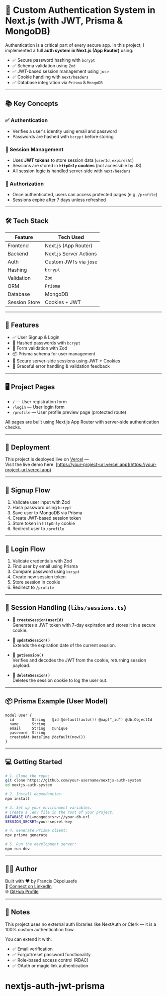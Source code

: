 # 🔐 Custom Authentication System in Next.js (with JWT, Prisma & MongoDB)

Authentication is a critical part of every secure app. In this project, I implemented a full **auth system in Next.js (App Router)** using:

- ✅ Secure password hashing with `bcrypt`
- ✅ Schema validation using `Zod`
- ✅ JWT-based session management using `jose`
- ✅ Cookie handling with `next/headers`
- ✅ Database integration via `Prisma` & `MongoDB`

---

## 📚 Key Concepts

### ✅ Authentication

- Verifies a user's identity using email and password
- Passwords are hashed with `bcrypt` before storing

### 🧠 Session Management

- Uses **JWT tokens** to store session data (`userId`, `expiresAt`)
- Sessions are stored in **`httpOnly` cookies** (not accessible by JS)
- All session logic is handled server-side with `next/headers`

### 🔐 Authorization

- Once authenticated, users can access protected pages (e.g. `/profile`)
- Sessions expire after 7 days unless refreshed

---

## 🛠️ Tech Stack

| Feature       | Tech Used              |
| ------------- | ---------------------- |
| Frontend      | Next.js (App Router)   |
| Backend       | Next.js Server Actions |
| Auth          | Custom JWTs via `jose` |
| Hashing       | `bcrypt`               |
| Validation    | `Zod`                  |
| ORM           | `Prisma`               |
| Database      | MongoDB                |
| Session Store | Cookies + JWT          |

---

## 🚀 Features

- ✅ User Signup & Login
- 🔐 Hashed passwords with `bcrypt`
- 🧪 Form validation with Zod
- 📦 Prisma schema for user management
- 🍪 Secure server-side sessions using JWT + Cookies
- 🧼 Graceful error handling & validation feedback

---

## 🖥️ Project Pages

- `/` — User registration form
- `/login` — User login form
- `/profile` — User profile preview page (protected route)

All pages are built using Next.js App Router with server-side authentication checks.

---

## 🚀 Deployment

This project is deployed live on [Vercel](https://vercel.com) —  
Visit the live demo here: [https://your-project-url.vercel.app](https://your-project-url.vercel.app)

---

## 🔄 Signup Flow

1. Validate user input with Zod
2. Hash password using `bcrypt`
3. Save user to MongoDB via Prisma
4. Create JWT-based session token
5. Store token in `httpOnly` cookie
6. Redirect user to `/profile`

---

## 🔁 Login Flow

1. Validate credentials with Zod
2. Find user by email using Prisma
3. Compare password using `bcrypt`
4. Create new session token
5. Store session in cookie
6. Redirect to `/profile`

---

## 🔁 Session Handling (`libs/sessions.ts`)

- 🔐 **`createSession(userId)`**  
  Generates a JWT token with 7-day expiration and stores it in a secure cookie.

- 🔄 **`updateSession()`**  
  Extends the expiration date of the current session.

- 🧠 **`getSession()`**  
  Verifies and decodes the JWT from the cookie, returning session payload.

- 🚪 **`deleteSession()`**  
  Deletes the session cookie to log the user out.

---

## 📦 Prisma Example (User Model)

```prisma
model User {
  id        String   @id @default(auto()) @map("_id") @db.ObjectId
  name      String
  email     String   @unique
  password  String
  createdAt DateTime @default(now())
}
```

---

## 💻 Getting Started

```bash
# 1. Clone the repo:
git clone https://github.com/your-username/nextjs-auth-system
cd nextjs-auth-system

# 2. Install dependencies:
npm install

# 3. Set up your environment variables:
# Create a .env file in the root of your project:
DATABASE_URL=mongodb+srv://your-db-url
SESSION_SECRET=your-secret-key

# 4. Generate Prisma client:
npx prisma generate

# 5. Run the development server:
npm run dev
```

---

## 👨‍💻 Author

Built with ❤️ by Francis Okpoluaefe  
🔗 [Connect on LinkedIn](https://linkedin.com/in/deulo)  
🌐 [GitHub Profile](https://github.com/engrfran6)

---

## 📌 Notes

This project uses no external auth libraries like NextAuth or Clerk — it is a 100% custom authentication flow.

You can extend it with:

- ✅ Email verification
- ✅ Forgot/reset password functionality
- ✅ Role-based access control (RBAC)
- ✅ OAuth or magic link authentication
# nextjs-auth-jwt-prisma
